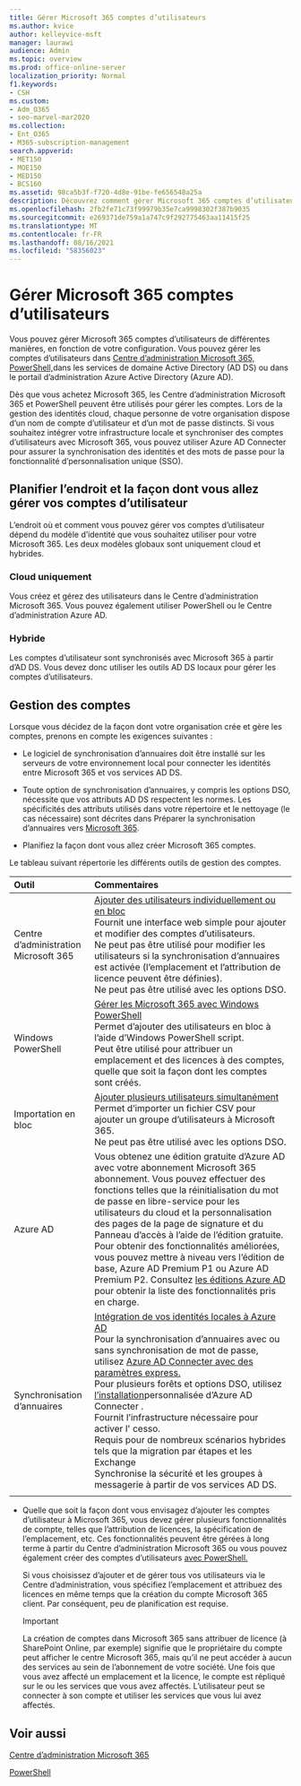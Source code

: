 ```yaml
---
title: Gérer Microsoft 365 comptes d’utilisateurs
ms.author: kvice
author: kelleyvice-msft
manager: laurawi
audience: Admin
ms.topic: overview
ms.prod: office-online-server
localization_priority: Normal
f1.keywords:
- CSH
ms.custom:
- Adm_O365
- seo-marvel-mar2020
ms.collection:
- Ent_O365
- M365-subscription-management
search.appverid:
- MET150
- MOE150
- MED150
- BCS160
ms.assetid: 98ca5b3f-f720-4d8e-91be-fe656548a25a
description: Découvrez comment gérer Microsoft 365 comptes d’utilisateurs.
ms.openlocfilehash: 2fb2fe71c73f99979b35e7ca9998302f387b9035
ms.sourcegitcommit: e269371de759a1a747c9f292775463aa11415f25
ms.translationtype: MT
ms.contentlocale: fr-FR
ms.lasthandoff: 08/16/2021
ms.locfileid: "58356023"
---
```

# <a name="manage-microsoft-365-user-accounts"></a>Gérer Microsoft 365 comptes d’utilisateurs

Vous pouvez gérer Microsoft 365 comptes d’utilisateurs de différentes manières, en fonction de votre configuration. Vous pouvez gérer les comptes d’utilisateurs dans [Centre d’administration Microsoft 365,](../admin/add-users/index.yml) [PowerShell,](manage-user-accounts-and-licenses-with-microsoft-365-powershell.md)dans les services de domaine Active Directory (AD DS) ou dans le portail d’administration Azure Active Directory (Azure AD). 

Dès que vous achetez Microsoft 365, les Centre d’administration Microsoft 365 et PowerShell peuvent être utilisés pour gérer les comptes. Lors de la gestion des identités cloud, chaque personne de votre organisation dispose d’un nom de compte d’utilisateur et d’un mot de passe distincts. Si vous souhaitez intégrer votre infrastructure locale et synchroniser des comptes d’utilisateurs avec Microsoft 365, vous pouvez utiliser Azure AD Connecter pour assurer la synchronisation des identités et des mots de passe pour la fonctionnalité d’personnalisation unique (SSO).
  
## <a name="plan-for-where-and-how-you-will-manage-your-user-accounts"></a>Planifier l’endroit et la façon dont vous allez gérer vos comptes d’utilisateur

L’endroit où et comment vous pouvez gérer vos comptes d’utilisateur dépend du modèle d’identité que vous souhaitez utiliser pour votre Microsoft 365. Les deux modèles globaux sont uniquement cloud et hybrides.
  
### <a name="cloud-only"></a>Cloud uniquement

Vous créez et gérez des utilisateurs dans le Centre d’administration Microsoft 365. Vous pouvez également utiliser PowerShell ou le Centre d’administration Azure AD. 
    
### <a name="hybrid"></a>Hybride

Les comptes d’utilisateur sont synchronisés avec Microsoft 365 à partir d’AD DS. Vous devez donc utiliser les outils AD DS locaux pour gérer les comptes d’utilisateurs. 
    
## <a name="managing-accounts"></a>Gestion des comptes

Lorsque vous décidez de la façon dont votre organisation crée et gère les comptes, prenons en compte les exigences suivantes :
  
- Le logiciel de synchronisation d’annuaires doit être installé sur les serveurs de votre environnement local pour connecter les identités entre Microsoft 365 et vos services AD DS.
    
- Toute option de synchronisation d’annuaires, y compris les options DSO, nécessite que vos attributs AD DS respectent les normes. Les spécificités des attributs utilisés dans votre répertoire et le nettoyage (le cas nécessaire) sont décrites dans Préparer la synchronisation d’annuaires vers [Microsoft 365](prepare-for-directory-synchronization.md). 
    
- Planifiez la façon dont vous allez créer Microsoft 365 comptes.
    
Le tableau suivant répertorie les différents outils de gestion des comptes.
    
|Outil|Commentaires|
|:-----|:-----|
|Centre d’administration Microsoft 365  <br/> |[Ajouter des utilisateurs individuellement ou en bloc](../admin/add-users/add-users.md) <br/>  Fournit une interface web simple pour ajouter et modifier des comptes d’utilisateurs.  <br/>  Ne peut pas être utilisé pour modifier les utilisateurs si la synchronisation d’annuaires est activée (l’emplacement et l’attribution de licence peuvent être définies).  <br/>  Ne peut pas être utilisé avec les options DSO.  <br/> |
|Windows PowerShell  <br/> |[Gérer les Microsoft 365 avec Windows PowerShell](./manage-microsoft-365-with-microsoft-365-powershell.md) <br/>  Permet d’ajouter des utilisateurs en bloc à l’aide d’Windows PowerShell script.  <br/>  Peut être utilisé pour attribuer un emplacement et des licences à des comptes, quelle que soit la façon dont les comptes sont créés.  <br/> |
|Importation en bloc  <br/> |[Ajouter plusieurs utilisateurs simultanément](add-several-users-at-the-same-time.md) <br/>  Permet d’importer un fichier CSV pour ajouter un groupe d’utilisateurs à Microsoft 365.  <br/>  Ne peut pas être utilisé avec les options DSO.  <br/> |
|Azure AD  <br/> |Vous obtenez une édition gratuite d’Azure AD avec votre abonnement Microsoft 365 abonnement. Vous pouvez effectuer des fonctions telles que la réinitialisation du mot de passe en libre-service pour les utilisateurs du cloud et la personnalisation des pages de la page de signature et du Panneau d’accès à l’aide de l’édition gratuite. Pour obtenir des fonctionnalités améliorées, vous pouvez mettre à niveau vers l’édition de base, Azure AD Premium P1 ou Azure AD Premium P2. Consultez [les éditions Azure AD](/azure/active-directory/fundamentals/active-directory-whatis) pour obtenir la liste des fonctionnalités pris en charge.  <br/> |
|Synchronisation d’annuaires  <br/> |[Intégration de vos identités locales à Azure AD](/azure/active-directory/hybrid/whatis-hybrid-identity) <br/>  Pour la synchronisation d’annuaires avec ou sans synchronisation de mot de passe, utilisez [Azure AD Connecter avec des paramètres express.](/azure/active-directory/hybrid/how-to-connect-install-express)  <br/>  Pour plusieurs forêts et options DSO, utilisez [l’installation](/azure/active-directory/hybrid/how-to-connect-install-custom)personnalisée d’Azure AD Connecter .  <br/>  Fournit l’infrastructure nécessaire pour activer l' cesso.  <br/>  Requis pour de nombreux scénarios hybrides tels que la migration par étapes et les Exchange  <br/>  Synchronise la sécurité et les groupes à messagerie à partir de vos services AD DS.  <br/> |
|||
   
- Quelle que soit la façon dont vous envisagez d’ajouter les comptes d’utilisateur à Microsoft 365, vous devez gérer plusieurs fonctionnalités de compte, telles que l’attribution de licences, la spécification de l’emplacement, etc. Ces fonctionnalités peuvent être gérées à long terme à partir du Centre d’administration Microsoft 365 ou vous pouvez également créer des comptes d’utilisateurs [avec PowerShell.](./create-user-accounts-with-microsoft-365-powershell.md)
    
    Si vous choisissez d’ajouter et de gérer tous vos utilisateurs via le Centre d’administration, vous spécifiez l’emplacement et attribuez des licences en même temps que la création du compte Microsoft 365 client. Par conséquent, peu de planification est requise.
    
    > [!IMPORTANT]
    > La création de comptes dans Microsoft 365 sans attribuer de licence (à SharePoint Online, par exemple) signifie que le propriétaire du compte peut afficher le centre Microsoft 365, mais qu’il ne peut accéder à aucun des services au sein de l’abonnement de votre société. Une fois que vous avez affecté un emplacement et la licence, le compte est répliqué sur le ou les services que vous avez affectés. L’utilisateur peut se connecter à son compte et utiliser les services que vous lui avez affectés. 
  
## <a name="see-also"></a>Voir aussi

[Centre d’administration Microsoft 365](../admin/add-users/index.yml)

[PowerShell](manage-user-accounts-and-licenses-with-microsoft-365-powershell.md)